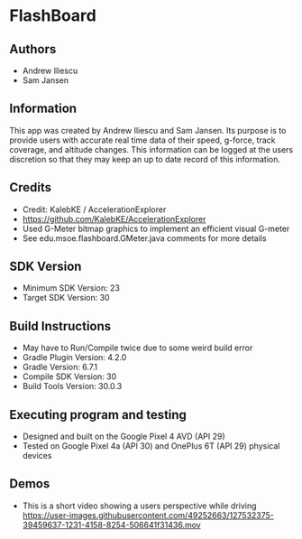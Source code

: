 # FlashBoard

## Authors
* Andrew Iliescu
* Sam Jansen

## Information
This app was created by Andrew Iliescu and Sam Jansen. Its
purpose is to provide users with accurate real time data of
their speed, g-force, track coverage, and altitude changes. This
information can be logged at the users discretion so that they may 
keep an up to date record of this information. 

## Credits
* Credit:  KalebKE / AccelerationExplorer
* https://github.com/KalebKE/AccelerationExplorer
* Used G-Meter bitmap graphics to implement an efficient visual G-meter
* See edu.msoe.flashboard.GMeter.java comments for more details

## SDK Version
* Minimum SDK Version: 23
* Target SDK Version: 30

## Build Instructions
* May have to Run/Compile twice due to some weird build error
* Gradle Plugin Version: 4.2.0
* Gradle Version: 6.7.1
* Compile SDK Version: 30
* Build Tools Version: 30.0.3


## Executing program and testing
 * Designed and built on the Google Pixel 4 AVD (API 29)
 * Tested on Google Pixel 4a (API 30) and OnePlus 6T (API 29) physical devices

## Demos
 * This is a short video showing a users perspective while driving
https://user-images.githubusercontent.com/49252663/127532375-39459637-1231-4158-8254-506641f31436.mov




